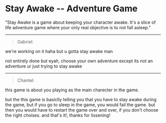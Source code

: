 # Stay Awake -- Adventure Game

"Stay Awake is a game about keeping your character awake. It's a slice of life adventure game where your only real objective is to not fall asleep."

---

>Gabriel:

we're working on it haha but u gotta stay awake man

not entirely done but eyah, choose your own adventure except its not an adventure ur just trying to stay awake

---

>Chantel:

this game is about you playing as the main charecter in the game.

but the this game is basiclly telling you that you have to stay awake during the game, but if you go to sleep in the game, you would fail the game. but then you would have to restart the game over and over, if you don't choose the right choises. and that's it!, thanks for lissening!
